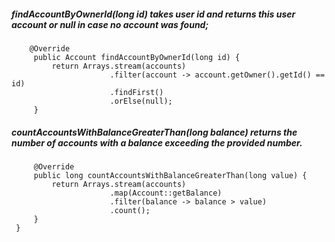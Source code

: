 
##### findAccountByOwnerId(long id) takes user id and returns this user account or null in case no account was found;
>>>>
        @Override
         public Account findAccountByOwnerId(long id) {
             return Arrays.stream(accounts)
                          .filter(account -> account.getOwner().getId() == id)
                          .findFirst()
                          .orElse(null);
         }
#####  countAccountsWithBalanceGreaterThan(long balance) returns the number of accounts with a balance exceeding the provided number.

         @Override
         public long countAccountsWithBalanceGreaterThan(long value) {
             return Arrays.stream(accounts)
                          .map(Account::getBalance)
                          .filter(balance -> balance > value)
                          .count();
         }
     }